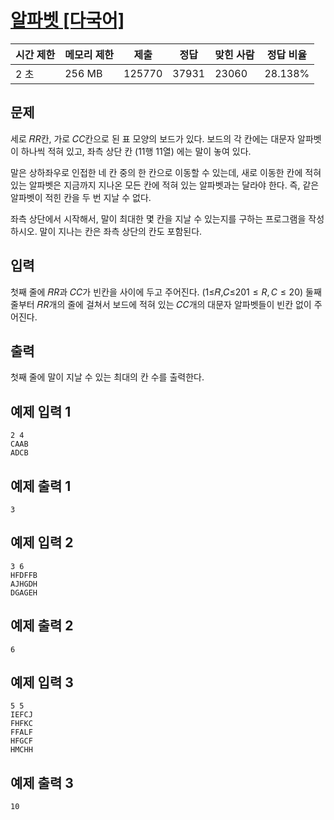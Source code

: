 

# [알파벳 [다국어]](https://www.acmicpc.net/problem/1987)

| 시간 제한 | 메모리 제한 | 제출 | 정답 | 맞힌 사람 | 정답 비율 |
| --- | --- | --- | --- | --- | --- |
| 2 초 | 256 MB | 125770 | 37931 | 23060 | 28.138% |

## 문제

세로 𝑅$R$칸, 가로 𝐶$C$칸으로 된 표 모양의 보드가 있다. 보드의 각 칸에는 대문자 알파벳이 하나씩 적혀 있고, 좌측 상단 칸 (1$1$행 1$1$열) 에는 말이 놓여 있다.

말은 상하좌우로 인접한 네 칸 중의 한 칸으로 이동할 수 있는데, 새로 이동한 칸에 적혀 있는 알파벳은 지금까지 지나온 모든 칸에 적혀 있는 알파벳과는 달라야 한다. 즉, 같은 알파벳이 적힌 칸을 두 번 지날 수 없다.

좌측 상단에서 시작해서, 말이 최대한 몇 칸을 지날 수 있는지를 구하는 프로그램을 작성하시오. 말이 지나는 칸은 좌측 상단의 칸도 포함된다.

## 입력

첫째 줄에 𝑅$R$과 𝐶$C$가 빈칸을 사이에 두고 주어진다. (1≤𝑅,𝐶≤20$1 ≤ R,C ≤ 20$) 둘째 줄부터 𝑅$R$개의 줄에 걸쳐서 보드에 적혀 있는 𝐶$C$개의 대문자 알파벳들이 빈칸 없이 주어진다.

## 출력

첫째 줄에 말이 지날 수 있는 최대의 칸 수를 출력한다.

## 예제 입력 1

```
2 4
CAAB
ADCB

```

## 예제 출력 1

```
3

```

## 예제 입력 2

```
3 6
HFDFFB
AJHGDH
DGAGEH

```

## 예제 출력 2

```
6

```

## 예제 입력 3

```
5 5
IEFCJ
FHFKC
FFALF
HFGCF
HMCHH

```

## 예제 출력 3

```
10
```
